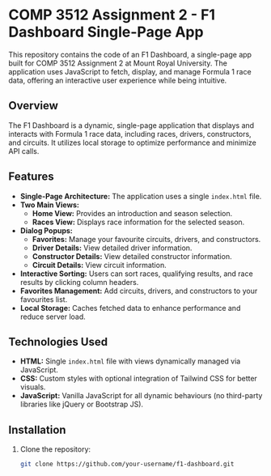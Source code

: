 # COMP 3512 Assignment 2 - F1 Dashboard Single-Page App 

This repository contains the code of an F1 Dashboard, a single-page app built for COMP 3512 Assignment 2 at Mount Royal University. The application uses JavaScript to fetch, display, and manage Formula 1 race data, offering an interactive user experience while being intuitive.

## Overview

The F1 Dashboard is a dynamic, single-page application that displays and interacts with Formula 1 race data, including races, drivers, constructors, and circuits. It utilizes local storage to optimize performance and minimize API calls.

## Features

- **Single-Page Architecture:** The application uses a single `index.html` file.
- **Two Main Views:**
  - **Home View:** Provides an introduction and season selection.
  - **Races View:** Displays race information for the selected season.
- **Dialog Popups:**
  - **Favorites:** Manage your favourite circuits, drivers, and constructors.
  - **Driver Details:** View detailed driver information.
  - **Constructor Details:** View detailed constructor information.
  - **Circuit Details:** View circuit information.
- **Interactive Sorting:** Users can sort races, qualifying results, and race results by clicking column headers.
- **Favorites Management:** Add circuits, drivers, and constructors to your favourites list.
- **Local Storage:** Caches fetched data to enhance performance and reduce server load.

## Technologies Used

- **HTML:** Single `index.html` file with views dynamically managed via JavaScript.
- **CSS:** Custom styles with optional integration of Tailwind CSS for better visuals.
- **JavaScript:** Vanilla JavaScript for all dynamic behaviours (no third-party libraries like jQuery or Bootstrap JS).

## Installation

1. Clone the repository:
   ```bash
   git clone https://github.com/your-username/f1-dashboard.git
  
